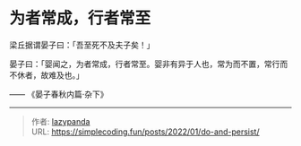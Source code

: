 # 为者常成，行者常至


梁丘据谓晏子曰：「吾至死不及夫子矣！」

晏子曰：「婴闻之，为者常成，行者常至。婴非有异于人也，常为而不置，常行而不休者，故难及也。」

—— 《晏子春秋内篇·杂下》


---

> 作者: [lazypanda](https://github.com/wanghuibin0)  
> URL: https://simplecoding.fun/posts/2022/01/do-and-persist/  

